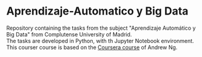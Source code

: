 # Aprendizaje-Automatico y Big Data
Repository containing the tasks from the subject "Aprendizaje Automático y Big Data" from Complutense University of Madrid.   
The tasks are developed in Python, with th Jupyter Notebook environment.
This courser course is based on the [Coursera course](https://www.coursera.org/learn/machine-learning) of Andrew Ng.
